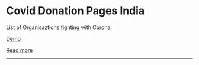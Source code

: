 # Covid Donation Pages India

List of Organisaztions fighting with Corona.

[Demo](https://day-to-day-coding.github.io/covid-donation-page/index.html)

[Read more](https://schadokar.dev/)

---
